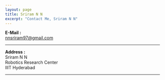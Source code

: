 ```yaml
---
layout: page
title: Sriram N N
excerpt: "Contact Me, Sriram N N"
---
```


**E-Mail :**<br>
nnsriram97@gmail.com
<hr>

**Address :** <br>
Sriram N N<br>
Robotics Research Center<br>
IIIT Hyderabad<br>
<hr>


<script>
  (function(i,s,o,g,r,a,m){i['GoogleAnalyticsObject']=r;i[r]=i[r]||function(){
  (i[r].q=i[r].q||[]).push(arguments)},i[r].l=1*new Date();a=s.createElement(o),
  m=s.getElementsByTagName(o)[0];a.async=1;a.src=g;m.parentNode.insertBefore(a,m)
  })(window,document,'script','//www.google-analytics.com/analytics.js','ga');

  ga('create', 'UA-59912294-1', 'auto');
  ga('send', 'pageview');

</script>
